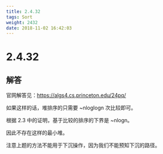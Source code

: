 ```yaml
---
title: 2.4.32
tags: Sort
weight: 2432
date: 2018-11-02 16:42:03
---
```


# 2.4.32


## 解答

官网解答见：https://algs4.cs.princeton.edu/24pq/

如果这样的话，堆排序的只需要 ~nloglogn 次比较即可。

根据 2.3 中的证明，基于比较的排序的下界是 ~nlogn。

因此不存在这样的最小堆。

注意上题的方法不能用于下沉操作，因为我们不能预知下沉的路径。
